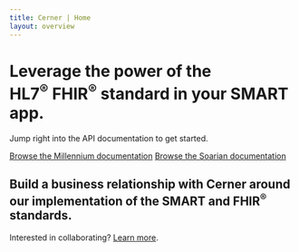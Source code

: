 ```yaml
---
title: Cerner | Home
layout: overview
---
```


<div class="wrapper feature">
  <h1>
    Leverage the power of the <br />
    HL7<sup>®</sup> FHIR<sup>®</sup> standard in your SMART app.
  </h1>
  <p class="intro">Jump right into the API documentation to get started.</p>
  <a href="millennium/r4/" class="button">Browse the Millennium documentation</a>
  <a href="soarian/dstu2/" class="button">Browse the Soarian documentation</a>
</div>

<div class="full-width dev-program-callout">
  <div class="wrapper">
    <h2>Build a business relationship with Cerner around our implementation of the SMART and FHIR<sup>®</sup> standards.</h2>
    <p>Interested in collaborating? <a href="https://code.cerner.com/faqs">Learn more</a>.</p>
  </div>
</div>
